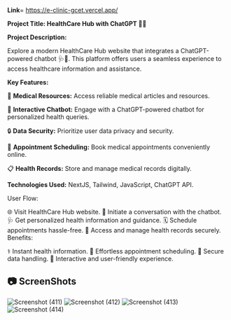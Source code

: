 **Link**= https://e-clinic-gcet.vercel.app/

**Project Title: HealthCare Hub with ChatGPT 🏥🤖**

**Project Description:**

Explore a modern HealthCare Hub website that integrates a ChatGPT-powered chatbot 🩺🤖. This platform offers users a seamless experience to access healthcare information and assistance.

**Key Features:**

🏥 **Medical Resources:** Access reliable medical articles and resources.

💬 **Interactive Chatbot:** Engage with a ChatGPT-powered chatbot for personalized health queries.

🔒 **Data Security:** Prioritize user data privacy and security.

📅 **Appointment Scheduling:** Book medical appointments conveniently online.

📋 **Health Records:** Store and manage medical records digitally.

**Technologies Used:**
NextJS, Tailwind, JavaScript, ChatGPT API.

User Flow:

🌐 Visit HealthCare Hub website.
🤖 Initiate a conversation with the chatbot.
🩺 Get personalized health information and guidance.
🗓️ Schedule appointments hassle-free.
📄 Access and manage health records securely.
Benefits:

⚕️ Instant health information. 📅 Effortless appointment scheduling. 🔐 Secure data handling. 🤖 Interactive and user-friendly experience.

## 📷 ScreenShots 

![Screenshot (411)](https://github.com/tusharpraja/e-clinic/assets/100289919/01986d3b-4947-4abc-87a0-587f88aacdcd)
![Screenshot (412)](https://github.com/tusharpraja/e-clinic/assets/100289919/a325fd2b-0dc4-4470-bf4e-14a4b01676cc)
![Screenshot (413)](https://github.com/tusharpraja/e-clinic/assets/100289919/eb15bcfa-09af-4440-9f03-e7c7156f6d99)
![Screenshot (414)](https://github.com/tusharpraja/e-clinic/assets/100289919/7a2c0bb8-ade4-4452-8448-4830fab3f612)



